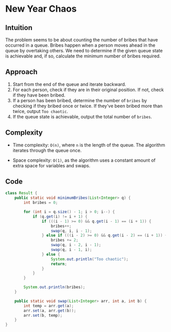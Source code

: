 # New Year Chaos

## Intuition

The problem seems to be about counting the number of bribes that have occurred in a queue. Bribes happen when a person moves ahead in the queue by overtaking others. We need to determine if the given queue state is achievable and, if so, calculate the minimum number of bribes required.

## Approach

1. Start from the end of the queue and iterate backward.
2. For each person, check if they are in their original position. If not, check if they have been bribed.
3. If a person has been bribed, determine the number of `bribes` by checking if they bribed once or twice. If they've been bribed more than twice, output `Too chaotic`.
4. If the queue state is achievable, output the total number of `bribes`.

## Complexity

- Time complexity: `O(n)`, where `n` is the length of the queue. The algorithm iterates through the queue once.

- Space complexity: `O(1)`, as the algorithm uses a constant amount of extra space for variables and swaps.

## Code

```java
class Result {
    public static void minimumBribes(List<Integer> q) {
        int bribes = 0;

        for (int i = q.size() - 1; i > 0; i--) {
            if (q.get(i) != i + 1) {
                if (((i - 1) >= 0) && q.get(i - 1) == (i + 1)) {
                    bribes++;
                    swap(q, i, i - 1);
                } else if (((i - 2) >= 0) && q.get(i - 2) == (i + 1)) {
                    bribes += 2;
                    swap(q, i - 2, i - 1);
                    swap(q, i - 1, i);
                } else {
                    System.out.println("Too chaotic");
                    return;
                }
            }
        }

        System.out.println(bribes);
    }

    public static void swap(List<Integer> arr, int a, int b) {
        int temp = arr.get(a);
        arr.set(a, arr.get(b));
        arr.set(b, temp);
    }
}
```
